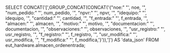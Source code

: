 SELECT CONCAT('[',GROUP_CONCAT(CONCAT('{"noe:" "', noe, '", "num_pedido:" "', num_pedido, '", "npvr:" "', npvr, '", "idequipo:" "', idequipo, '", "cantidad:" "', cantidad, '", "f_entrada:" "', f_entrada, '", "almacen:" "', almacen,  '", "motivo:" "', motivo, '", "documentacion:" "', documentacion, '", "observaciones:" "', observaciones, '", "usr_registro:" "', usr_registro, '", "f_registro:" "', f_registro, '", "usr_modifica:" "', usr_modifica, '", "f_modifica:" "', f_modifica,'}')),']') AS 'data_json' FROM eut_hardware.almacen_ordenentrada;

